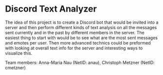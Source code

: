 # Discord Text Analyzer

The idea of this project is to create a Discord bot that would be invited into a server and then perform different kinds of 
text analysis on all the messages sent currently and in the past by different members in the server. The easiest thing to start 
with would be to see what are the most sent messages and emotes per user. Then more advanced technics could be preformed with 
looking at overall text info for the server and interesting ways to visualize this.

Team members: Anna-Maria Nau (NetID: anau), Christoph Metzner (NetID: cmetzner)
